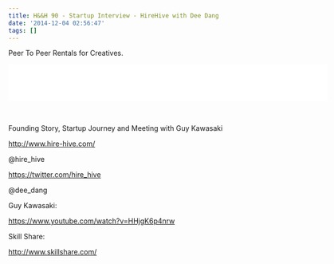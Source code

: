 ```yaml
---
title: H&&H 90 - Startup Interview - HireHive with Dee Dang
date: '2014-12-04 02:56:47'
tags: []
---
```


Peer To Peer Rentals for Creatives.

<!--more-->

<iframe style="border: none" src="//html5-player.libsyn.com/embed/episode/id/3217949/height/75/width/640/theme/standard/direction/no/autoplay/no/autonext/no/thumbnail/no/preload/no/no_addthis/no/" height="75" width="640" scrolling="no"  allowfullscreen webkitallowfullscreen mozallowfullscreen oallowfullscreen msallowfullscreen></iframe>

&nbsp;

Founding Story, Startup Journey and Meeting with Guy Kawasaki

http://www.hire-hive.com/

@hire_hive

https://twitter.com/hire_hive



@dee_dang



Guy Kawasaki:

https://www.youtube.com/watch?v=HHjgK6p4nrw

Skill Share:

http://www.skillshare.com/

